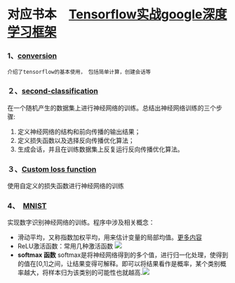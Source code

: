 #  对应书本　[Tensorflow实战google深度学习框架](http://product.dangdang.com/24195829.html)


### 1、[conversion](https://github.com/CNyuzhang/tensorflow-/blob/master/mycode/conversation.py)
    介绍了tensorflow的基本使用，　包括简单计算，创建会话等

### ２、[second-classification](https://github.com/CNyuzhang/tensorflow-/blob/master/mycode/Second_classification.py)
在一个随机产生的数据集上进行神经网络的训练。总结出神经网络训练的三个步骤:
1. 定义神经网络的结构和前向传播的输出结果；
2. 定义损失函数以及选择反向传播优化算法；
3. 生成会话，并且在训练数据集上反复运行反向传播优化算法。

### ３、[Custom loss function](https://github.com/CNyuzhang/tensorflow-/blob/master/mycode/Custom%20loss%20function.py)
使用自定义的损失函数进行神经网络的训练

### 4、　[MNIST]()
实现数字识别神经网络的训练。程序中涉及相关概念：
* 滑动平均，又称指数加权平均，用来估计变量的局部均值。[更多内容](https://www.cnblogs.com/wuliytTaotao/p/9479958.html) 
* ReLU激活函数：常用几种激活函数
![](https://img-blog.csdn.net/20160706150849807)
* **softmax 函数**
    softmax是将神经网络得到的多个值，进行归一化处理，使得到的值在[0,1]之间，让结果变得可解释。即可以将结果看作是概率，某个类别概率越大，将样本归为该类别的可能性也就越高.![](https://img-blog.csdn.net/20180914175343446?watermark/2/text/aHR0cHM6Ly9ibG9nLmNzZG4ubmV0L0hlYXJ0aG91Z2Fu/font/5a6L5L2T/fontsize/400/fill/I0JBQkFCMA==/dissolve/70)


　　　　
　　　　
　　　


